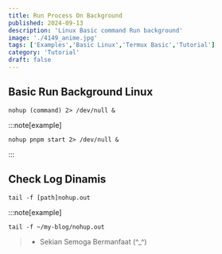 ```yaml
---
title: Run Process On Background
published: 2024-09-13
description: 'Linux Basic command Run background'
image: './4149_anime.jpg'
tags: ['Examples','Basic Linux','Termux Basic','Tutorial']
category: 'Tutorial'
draft: false 
---
```

## Basic Run Background Linux

```
nohup (command) 2> /dev/null &
```
:::note[example]

```
nohup pnpm start 2> /dev/null &
```
:::
## Check Log Dinamis
```
tail -f [path]nohup.out
```
:::note[example]
```
tail -f ~/my-blog/nohup.out
```
> - Sekian Semoga Bermanfaat (^_^)
